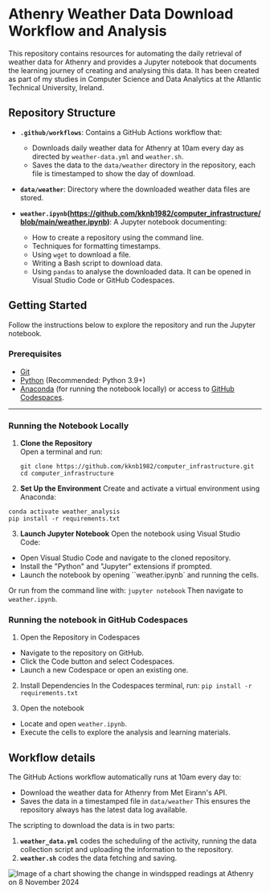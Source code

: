 # Athenry Weather Data Download Workflow and Analysis

This repository contains resources for automating the daily retrieval of weather data for Athenry and provides a Jupyter notebook that documents the learning journey of creating and analysing this data. It has been created as part of my studies in Computer Science and Data Analytics at the Atlantic Technical University, Ireland.  

## Repository Structure

- **`.github/workflows`**: Contains a GitHub Actions workflow that:
  - Downloads daily weather data for Athenry at 10am every day as directed by `weather-data.yml` and `weather.sh`.
  - Saves the data to the `data/weather` directory in the repository, each file is timestamped to show the day of download.

- **`data/weather`**: Directory where the downloaded weather data files are stored.

- **`weather.ipynb`(https://github.com/kknb1982/computer_infrastructure/blob/main/weather.ipynb)**: A Jupyter notebook documenting:
    - How to create a repository using the command line.
    - Techniques for formatting timestamps.
    - Using `wget` to download a file.
    - Writing a Bash script to download data.
    - Using `pandas` to analyse the downloaded data.
It can be opened in Visual Studio Code or GitHub Codespaces.

## Getting Started

Follow the instructions below to explore the repository and run the Jupyter notebook.

### Prerequisites

- [Git](https://git-scm.com/)
- [Python](https://www.python.org/) (Recommended: Python 3.9+)
- [Anaconda](https://www.anaconda.com/) (for running the notebook locally) or access to [GitHub Codespaces](https://github.com/features/codespaces).

---

### Running the Notebook Locally

1. **Clone the Repository**  
   Open a terminal and run:
   ```
   git clone https://github.com/kknb1982/computer_infrastructure.git
   cd computer_infrastructure
   ```

2. **Set Up the Environment**
Create and activate a virtual environment using Anaconda:
```conda create --name weather_analysis python=3.9
conda activate weather_analysis
pip install -r requirements.txt
```

3. **Launch Jupyter Notebook**
Open the notebook using Visual Studio Code:
- Open Visual Studio Code and navigate to the cloned repository.
- Install the "Python" and "Jupyter" extensions if prompted.
- Launch the notebook by opening ``weather.ipynb` and running the cells.

Or run from the command line with:
```jupyter notebook```
Then navigate to `weather.ipynb`.

### Running the notebook in GitHub Codespaces
1. Open the Repository in Codespaces
- Navigate to the repository on GitHub.
- Click the Code button and select Codespaces.
- Launch a new Codespace or open an existing one.

2. Install Dependencies
In the Codespaces terminal, run:
```pip install -r requirements.txt```

3. Open the notebook
- Locate and open `weather.ipynb`.
- Execute the cells to explore the analysis and learning materials.

## Workflow details
The GitHub Actions workflow automatically runs at 10am every day to:
- Download the weather data for Athenry from Met Eirann's API. 
- Saves the data in a timestamped file in `data/weather`
This ensures the repository always has the latest data log available.

The scripting to download the data is in two parts:
1. **`weather_data.yml`** codes the scheduling of the activity, running the data collection script and uploading the information to the repository.
2. **`weather.sh`** codes the data fetching and saving.

![Image of a chart showing the change in windspped readings at Athenry on 8 November 2024](https://atlantictu-my.sharepoint.com/:i:/r/personal/g00425638_atu_ie/Documents/Computer_infrastructure/chart_image.png?csf=1&web=1&e=R2wnKW)